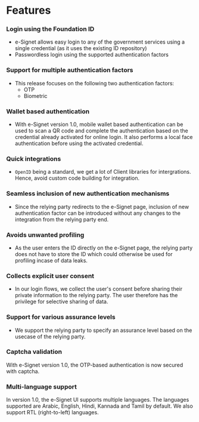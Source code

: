 # Features

### Login using the Foundation ID

* e-Signet allows easy login to any of the government services using a single credential (as it uses the existing ID repository)
* Passwordless login using the supported authentication factors

### Support for multiple authentication factors

* This release focuses on the following two authentication factors:
  * OTP
  * Biometric

### Wallet based authentication

* With e-Signet version 1.0, mobile wallet based authentication can be used to scan a QR code and complete the authentication based on the credential already activated for online login. It also performs a local face authentication before using the activated credential.

### Quick integrations

* `OpenID` being a standard, we get a lot of Client libraries for intergrations. Hence, avoid custom code building for integration.

### Seamless inclusion of new authentication mechanisms

* Since the relying party redirects to the e-Signet page, inclusion of new authentication factor can be introduced without any changes to the integration from the relying party end.

### Avoids unwanted profiling

* As the user enters the ID directly on the e-Signet page, the relying party does not have to store the ID which could otherwise be used for profiling incase of data leaks.

### Collects explicit user consent

* In our login flows, we collect the user's consent before sharing their private information to the relying party. The user therefore has the privilege for selective sharing of data.

### Support for various assurance levels

* We support the relying party to specify an assurance level based on the usecase of the relying party.

### Captcha validation

With e-Signet version 1.0, the OTP-based authentication is now secured with captcha.

### Multi-language support

In version 1.0, the e-Signet UI supports multiple languages. The languages supported are Arabic, English, Hindi, Kannada and Tamil by default. We also support RTL (right-to-left) languages.

